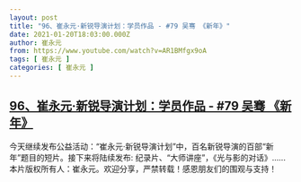 ```yaml
---
layout: post
title: "96、崔永元·新锐导演计划：学员作品 - #79 吴骞 《新年》"
date: 2021-01-20T18:03:00.000Z
author: 崔永元
from: https://www.youtube.com/watch?v=AR1BMfgx9oA
tags: [ 崔永元 ]
categories: [ 崔永元 ]
---
```

<!--1611165780000-->
[96、崔永元·新锐导演计划：学员作品 - #79 吴骞 《新年》](https://www.youtube.com/watch?v=AR1BMfgx9oA)
------

<div>
今天继续发布公益活动：“崔永元·新锐导演计划”中，百名新锐导演的百部“新年”题目的短片。接下来将陆续发布: 纪录片、“大师讲座”，《光与影的对话》......本片版权所有人：崔永元。欢迎分享，严禁转载！感恩朋友们的围观与支持！
</div>
